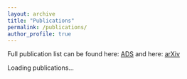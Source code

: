 ```yaml
---
layout: archive
title: "Publications"
permalink: /publications/
author_profile: true
---
```


Full publication list can be found here: [ADS](https://ui.adsabs.harvard.edu/search/q=orcid%3A0000-0002-5992-7586&sort=date%20desc%2C%20bibcode%20desc&p_=0) and here: [arXiv](https://arxiv.org/search/?query=sihan+yuan&searchtype=all&source=header)

<div id="publications-container">
  <p>Loading publications...</p>
</div>

<script src="https://code.jquery.com/jquery-3.6.0.min.js"></script>
<script>
$(document).ready(function() {
  // Load publications from the local JSON file
  $.getJSON("/assets/js/publications.json", function(data) {
    const lastUpdated = data.last_updated || "";
    const publications = data.publications || [];
    
    if (publications.length > 0) {
      let html = "<div class='publications-list'>";
      
      // Add last updated info
      html += `<p class="last-updated">Last updated: ${lastUpdated}</p>`;
      
      // Add publications
      for (let i = 0; i < publications.length; i++) {
        const pub = publications[i];
        
        html += `
          <div class="publication-item">
            <div class="publication-title">
              <a href="${pub.ads_link}" target="_blank">${pub.title}</a>
            </div>
            <div class="publication-authors">${pub.authors}</div>
            <div class="publication-journal">${pub.journal_info}</div>
            <div class="publication-links">
        `;
        
        // Add links
        if (pub.ads_link) {
          html += `<a href="${pub.ads_link}" target="_blank" class="pub-link">ADS</a>`;
        }
        
        if (pub.arxiv_link) {
          html += ` | <a href="${pub.arxiv_link}" target="_blank" class="pub-link">arXiv</a>`;
        }
        
        html += `
            </div>
          </div>
        `;
      }
      
      html += "</div>";
      
      // Display publications
      $("#publications-container").html(html);
    } else {
      $("#publications-container").html(`
        <div class="publication-notice">
          <p>No publications found in the local cache.</p>
          <p>Please check back later or visit the direct links above.</p>
          <p class="last-updated">Last attempted update: ${lastUpdated}</p>
        </div>
      `);
    }
  }).fail(function() {
    // Handle error loading the JSON file
    $("#publications-container").html(`
      <div class="publication-notice">
        <p>Unable to load publications data.</p>
        <p>Please visit the direct links above to see the complete list of publications.</p>
      </div>
    `);
  });
});
</script>

<style>
.publications-list {
  padding: 0;
}

.last-updated {
  font-size: 0.8em;
  color: #777;
  margin-bottom: 1.5em;
  text-align: right;
}

.publication-item {
  margin-bottom: 1.5em;
  padding-bottom: 1em;
  border-bottom: 1px solid #eee;
}

.publication-title {
  font-weight: bold;
  margin-bottom: 0.3em;
}

.publication-title a {
  color: #2c3e50;
  text-decoration: none;
}

.publication-title a:hover {
  color: #3498db;
  text-decoration: underline;
}

.publication-authors {
  font-style: italic;
  margin-bottom: 0.3em;
}

.publication-journal {
  color: #666;
  margin-bottom: 0.3em;
}

.publication-links {
  font-size: 0.9em;
}

.pub-link {
  color: #3498db;
  text-decoration: none;
}

.pub-link:hover {
  text-decoration: underline;
}

.publication-notice {
  background-color: #f8f9fa;
  border: 1px solid #eee;
  padding: 1em;
  border-radius: 5px;
  text-align: center;
}
</style>
